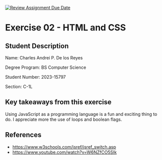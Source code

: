 [![Review Assignment Due Date](https://classroom.github.com/assets/deadline-readme-button-22041afd0340ce965d47ae6ef1cefeee28c7c493a6346c4f15d667ab976d596c.svg)](https://classroom.github.com/a/2EnW9dmo)

# Exercise 02 - HTML and CSS

## Student Description

Name: Charles Andrei P. De los Reyes

Degree Program: BS Computer Science

Student Number: 2023-15797

Section: C-1L

## Key takeaways from this exercise

Using JavaScript as a programming language is a fun and exciting thing to do. I appreciate more the use of loops and boolean flags.

## References
- https://www.w3schools.com/jsref/jsref_switch.asp
- https://www.youtube.com/watch?v=W6NZfCO5SIk
